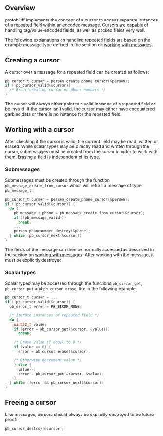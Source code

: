 ## Overview

protobluff implements the concept of a cursor to access separate instances of a
repeated field within an encoded message. Cursors are capable of handling
tag/value-encoded fields, as well as packed fields very well.

The following explanations on handling repeated fields are based on the example
message type defined in the section on
[working with messages](/guide/messages/#defining-a-message-type).

## Creating a cursor

A cursor over a message for a repeated field can be created as follows:

``` c
pb_cursor_t cursor = person_create_phone_cursor(&person);
if (!pb_cursor_valid(&cursor))
  /* Error creating cursor on phone numbers */
}
```

The cursor will always either point to a valid instance of a repeated field or
be invalid. If the cursor isn't valid, the cursor may either have encountered
garbled data or there is no instance for the repeated field.

## Working with a cursor

After checking if the cursor is valid, the current field may be read, written
or erased. While scalar types may be directly read and written through the
cursor, submessages must be created from the cursor in order to work with them.
Erasing a field is independent of its type.

### Submessages

Submessages must be created through the function `pb_message_create_from_cursor`
which will return a message of type `pb_message_t`:

``` c
pb_cursor_t cursor = person_create_phone_cursor(&person);
if (!pb_cursor_valid(&cursor)) {
  do {
    pb_message_t phone = pb_message_create_from_cursor(&cursor);
    if (!pb_message_valid())
      break;
    ...
    person_phonenumber_destroy(&phone);
  } while (pb_cursor_next(&cursor))
}
```

The fields of the message can then be normally accessed as described in the
section on [working with messages](/guide/messages/). After working with the
message, it must be explicitly destroyed.

### Scalar types

Scalar types may be accessed through the functions `pb_cursor_get`,
`pb_cursor_put` and `pb_cursor_erase`, like in the following example:

``` c
pb_cursor_t cursor = ...
if (!pb_cursor_valid(&cursor)) {
  pb_error_t error = PB_ERROR_NONE;

  /* Iterate instances of repeated field */
  do {
    uint32_t value;
    if (error = pb_cursor_get(&cursor, &value)))
      break;

    /* Erase value if equal to 0 */
    if (value == 0) {
      error = pb_cursor_erase(&cursor);

    /* Otherwise decrement value */
    } else {    
      value--;
      error = pb_cursor_put(&cursor, &value);
    }
  } while (!error && pb_cursor_next(&cursor))
}
```

## Freeing a cursor

Like messages, cursors should always be explicitly destroyed to be
future-proof:

``` c
pb_cursor_destroy(&cursor);
```
